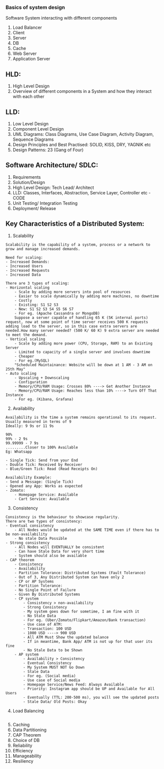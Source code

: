 ### Basics of system design

Software System interacting with different components

1. Load Balancer
2. Client
3. Server
4. DB
5. Cache
6. Web Server
7. Application Server

## HLD:
1. High Level Design
2. Overview of different components in a System and how they interact with each other


## LLD:
1. Low Level Design
2. Component Level Design
3. UML Diagrams: Class Diagrams, Use Case Diagram, Activity Diagram, Sequence Diagrams
4. Design Principles and Best Practised: SOLID, KISS, DRY, YAGNIK etc
5. Design Patterns: 23 (Gang of Four)

## Software Architecture/ SDLC:

1. Requirements
2. Solution/Design
3. High Level Design: Tech Lead/ Architect
4. LLD: Classes, Interfaces, Abstraction, Service Layer, Controller etc - CODE
5. Unit Testing/ Integration Testing
6. Deployment/ Release

## Key Characteristics of a Distributed System:

1.  Scalability
```
Scalability is the capability of a system, process or a network to grow and manage increased demands.

Need for scaling:
- Increased Demands:
- Increased Users
- Increased Requests
- Increased Data

There are 3 types of scaling:
- Horizontal scaling
	- Scale by adding more servers into pool of resources
	- Easier to scale dynamically by adding more machines, no downtime
	- Costly
	- Existing: S1 S2 S3
	- New: S1 S2 S3 S4 S5 S6 S7
	- For eg. (Apache Cassandra or MongoDB)
	Suppose a server capable of handling 65 K (5K internal ports) request, now at some point of time server receives 500 K requests adding load to the server, so in this case extra servers are needed.How many server needed? (500 K/ 60 K) 9 extra server are needed to meet the demand. 
- Vertical scaling
	- Scale by adding more power (CPU, Storage, RAM) to an Existing Server
	- Limited to capacity of a single server and involves downtime
	- Cheaper
	- For eg.(MySQL)
	"Scheduled Maintainance: Website will be down at 1 AM - 3 AM on 25th May"
- Auto scaling
	- Upscaling + Downscaling
	- Configuration
	- Memory/CPU/RAM Usage: Crosses 80% ----> Get Another Instance
	- Memory/CPU/RAM Usage: Reaches less than 10% ----> Turn Off That Instance
	- For eg. (Kibana, Grafana)

```
2.  Availability
```
Availability is the time a system remains operational to its request.
Usually measured in terms of 9
Ideally: 9 9s or 11 9s

90%
99% - 2 9s
99.99999 - 7 9s
.........Closer to 100% Available
Eg: Whatsapp

- Single Tick: Send from your End
- Double Tick: Received by Receiver
- Blue/Green Tick: Read (Read Receipts On)

Availability Example:
- Send a Message: (Single Tick)
- Opened any App: Works as expected
- Zomato: 
	- Homepage Service: Available
	- Cart Service: Available

```
3.  Consistency
```
Consistency is the behaviour to showcase regularity.
There are two types of consistency:
- Eventual consistency
	- All Nodes would be updated at the SAME TIME even if there has to be non-availability
	- No stale Data Possible
- Strong consistency
	- All Nodes will EVENTUALLY be consistent
	- Can have Stale Data for very short time
	- System should also be available
- CAP theorem
	- Consistency
	- Availability
	- Partition Tolerance: Distributed Systems (Fault Tolerance)
	- Out of 3, Any Distributed System can have only 2
	- CP or AP Systems
	- Partition Tolerance:
	- No Single Point of Failure
	- Given By Distributed Systems
	- CP system
		- Consistency > non-availability
		- Strong Consistency
		- My system goes down for sometime, I am fine with it
		- No Stale Data
		- For eg. (Uber/Zomato/Flipkart/Amazon/Bank transaction)
		- Use case of ATM:
		- Transaction: 100 USD
		- 1000 USD ----> 900 USD
		- All ATM Must Show the updated balance
		- If in meantime, Bank App/ ATM is not up for that user its fine
		- No Stale Data to be Shown
	- AP system
		- Availability > Consistency
		- Eventual Consistency
		- My System MUST NOT Go Down
		- Stale Data
		- For eg. (Social media)
		- Use case of Social media
		- Homepage Service/News Feed: Always Available
		- Priority: Instagram app should be UP and Available for All Users
		- Eventually (TTL: 200-500 ms), you will see the updated posts
		- Stale Data/ Old Posts: Okay

```
4.  Load Balancing
```

```
5.  Caching
6.  Data Partitioning
7.  CAP Theorem
8.  Choice of DB
9.  Reliability
10. Efficiency
11. Manageability
12. Resiliency







